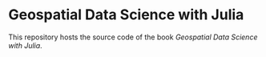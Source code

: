 # Geospatial Data Science with Julia

This repository hosts the source code of the
book *Geospatial Data Science with Julia*.
